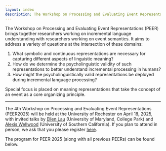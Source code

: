 ```yaml
---
layout: index
description: The Workshop on Processing and Evaluating Event Representations
---
```


The Workshop on Processing and Evaluating Event Representations (PEER) brings together researchers working on incremental language understanding with researchers working on event semantics. It aims to address a variety of questions at the intersection of these domains:

1. What symbolic and continuous representations are necessary for capturing different aspects of linguistic meaning?
2. How do we determine the psycholinguistic validity of such representations to better understand incremental processing in humans?
3. How might the psycholinguistically valid representations be deployed during incremental language processing? 

Special focus is placed on meaning representations that take the concept of an event as a core organizing principle.

<hr class="my-4">

The 4th Workshop on Processing and Evaluating Event Representations (PEER2025) will be held at the University of Rochester on April 18, 2025, with invited talks by [Ellen Lau](https://ellenlau.net/) (University of Maryland, College Park) and [Alexis Wellwood](https://www.semantics.land/) (University of Southern California). If you plan to attend in person, we ask that you please register [here](https://docs.google.com/forms/d/e/1FAIpQLSdAciWiaz2t8Zp-O9F2pXpMwgb1sSKWnVaKZpalPngqyqWIlA/viewform?usp=dialog).

The program for PEER 2025 (along with all previous PEERs) can be found below.
